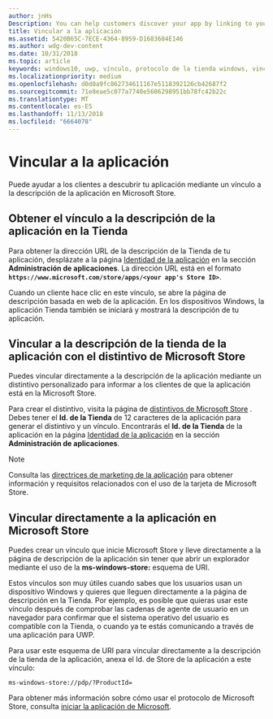 ```yaml
---
author: jnHs
Description: You can help customers discover your app by linking to your app's listing in the Microsoft Store.
title: Vincular a la aplicación
ms.assetid: 5420B65C-7ECE-4364-8959-D1683684E146
ms.author: wdg-dev-content
ms.date: 10/31/2018
ms.topic: article
keywords: windows10, uwp, vínculo, protocolo de la tienda windows, vincular a una aplicación, vincular a aplicación
ms.localizationpriority: medium
ms.openlocfilehash: d0d0a9fc862734611167e5118392126cb42687f2
ms.sourcegitcommit: 71e8eae5c077a7740e5606298951bb78fc42b22c
ms.translationtype: MT
ms.contentlocale: es-ES
ms.lasthandoff: 11/13/2018
ms.locfileid: "6664078"
---
```

# <a name="link-to-your-app"></a>Vincular a la aplicación


Puede ayudar a los clientes a descubrir tu aplicación mediante un vínculo a la descripción de la aplicación en Microsoft Store.

## <a name="getting-the-link-to-your-apps-store-listing"></a>Obtener el vínculo a la descripción de la aplicación en la Tienda

Para obtener la dirección URL de la descripción de la Tienda de tu aplicación, desplázate a la página [Identidad de la aplicación](view-app-identity-details.md) en la sección **Administración de aplicaciones**. La dirección URL está en el formato **`https://www.microsoft.com/store/apps/<your app's Store ID>`**.

Cuando un cliente hace clic en este vínculo, se abre la página de descripción basada en web de la aplicación. En los dispositivos Windows, la aplicación Tienda también se iniciará y mostrará la descripción de tu aplicación.


## <a name="linking-to-your-apps-store-listing-with-the-microsoft-store-badge"></a>Vincular a la descripción de la tienda de la aplicación con el distintivo de Microsoft Store

Puedes vincular directamente a la descripción de la aplicación mediante un distintivo personalizado para informar a los clientes de que la aplicación está en la Microsoft Store.

Para crear el distintivo, visita la página de [distintivos de Microsoft Store](http://go.microsoft.com/fwlink/p/?LinkID=534236) . Debes tener el **Id. de la Tienda** de 12 caracteres de la aplicación para generar el distintivo y un vínculo. Encontrarás el **Id. de la Tienda** de la aplicación en la página [Identidad de la aplicación](view-app-identity-details.md) en la sección **Administración de aplicaciones**.

> [!NOTE]
> Consulta las [directrices de marketing de la aplicación](app-marketing-guidelines.md) para obtener información y requisitos relacionados con el uso de la tarjeta de Microsoft Store.


## <a name="linking-directly-to-your-app-in-the-microsoft-store"></a>Vincular directamente a la aplicación en Microsoft Store

Puedes crear un vínculo que inicie Microsoft Store y lleve directamente a la página de descripción de la aplicación sin tener que abrir un explorador mediante el uso de la **ms-windows-store:** esquema de URI.

Estos vínculos son muy útiles cuando sabes que los usuarios usan un dispositivo Windows y quieres que lleguen directamente a la página de descripción en la Tienda. Por ejemplo, es posible que quieras usar este vínculo después de comprobar las cadenas de agente de usuario en un navegador para confirmar que el sistema operativo del usuario es compatible con la Tienda, o cuando ya te estás comunicando a través de una aplicación para UWP.

Para usar este esquema de URI para vincular directamente a la descripción de la tienda de la aplicación, anexa el Id. de Store de la aplicación a este vínculo:

`ms-windows-store://pdp/?ProductId=`

Para obtener más información sobre cómo usar el protocolo de Microsoft Store, consulta [iniciar la aplicación de Microsoft](../launch-resume/launch-store-app.md).

 

 




